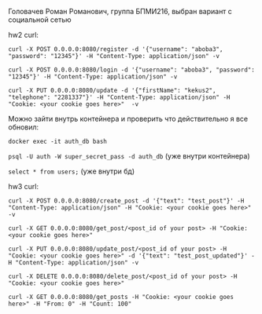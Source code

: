 Головачев Роман Романович, группа БПМИ216, выбран вариант с социальной сетью

hw2 curl:

`
curl -X POST 0.0.0.0:8080/register -d '{"username": "aboba3", "password": "12345"}' -H "Content-Type: application/json" -v
`

`
curl -X POST 0.0.0.0:8080/login -d '{"username": "aboba3", "password": "12345"}' -H "Content-Type: application/json" -v
`

`
curl -X PUT 0.0.0.0:8080/update -d '{"firstName": "kekus2", "telephone": "2281337"}' -H "Content-Type: application/json" -H "Cookie: <your cookie goes here>"  -v
`

Можно зайти внутрь контейнера и проверить что действительно я все обновил:

`docker exec -it auth_db bash`

`psql -U auth -W super_secret_pass -d auth_db` (уже внутри контейнера)

`select * from users;` (уже внутри бд)

hw3 curl:

`
curl -X POST 0.0.0.0:8080/create_post -d '{"text": "test_post"}' -H "Content-Type: application/json" -H "Cookie: <your cookie goes here>"  -v
`

`
curl -X GET 0.0.0.0:8080/get_post/<post_id of your post> -H "Cookie: <your cookie goes here>"
`

`
curl -X PUT 0.0.0.0:8080/update_post/<post_id of your post> -H "Cookie: <your cookie goes here>" -d '{"text": "test_post_updated"}' -H "Content-Type: application/json" -v
`

`
curl -X DELETE 0.0.0.0:8080/delete_post/<post_id of your post> -H "Cookie: <your cookie goes here>"
`

`
curl -X GET 0.0.0.0:8080/get_posts -H "Cookie: <your cookie goes here>" -H "From: 0" -H "Count: 100"
`